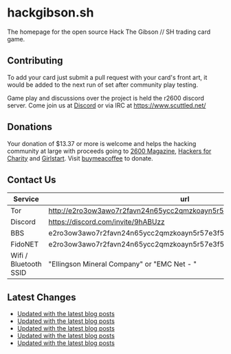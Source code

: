# hackgibson.sh
The homepage for the open source Hack The Gibson // SH trading card game.


## Contributing

To add your card just submit a pull request with your card's front art, it would be added to the next run of set after community play testing.

Game play and discussions over the project is held the r2600 discord server. Come join us at [Discord](https://discord.com/invite/9hABUzz) or via IRC at https://www.scuttled.net/


## Donations

Your donation of $13.37 or more is welcome and helps the hacking community at large with proceeds going to [2600 Magazine](https://2600.com/), [Hackers for Charity](https://hackersforcharity.org) and [Girlstart](https://girlstart.org).  Visit [buymeacoffee](https://www.buymeacoffee.com/hackgibson.sh) to donate.


## Contact Us

Service | url
-|-
Tor | http://e2ro3ow3awo7r2favn24n65ycc2qmzkoayn5r57e3f56nvjwdcgg32ad.onion
Discord | https://discord.com/invite/9hABUzz
BBS | e2ro3ow3awo7r2favn24n65ycc2qmzkoayn5r57e3f56nvjwdcgg32ad.onion:23
FidoNET | e2ro3ow3awo7r2favn24n65ycc2qmzkoayn5r57e3f56nvjwdcgg32ad.onion:24554
Wifi / Bluetooth SSID | "Ellingson Mineral Company" or "EMC Net - <fidonet address>"

## Latest Changes
<!-- BLOG-POST-LIST:START -->
- [Updated with the latest blog posts](https://github.com/DFW2600/hackgibson.sh/commit/367b42b1b576b8d9e580a394ab1a52f18cd153c4)
- [Updated with the latest blog posts](https://github.com/DFW2600/hackgibson.sh/commit/95c82d0f72b2b49046932366d02013261654d79f)
- [Updated with the latest blog posts](https://github.com/DFW2600/hackgibson.sh/commit/2b6926173ceebaacd05ba9baa422efc778458a93)
- [Updated with the latest blog posts](https://github.com/DFW2600/hackgibson.sh/commit/6bdf032fd0fcc2f9c4af4b2c3a5e584c26d30fa3)
- [Updated with the latest blog posts](https://github.com/DFW2600/hackgibson.sh/commit/cda851ba6a31bf83d3b1db220572c517e973dab6)
<!-- BLOG-POST-LIST:END -->
